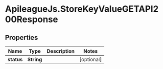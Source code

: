 # ApileagueJs.StoreKeyValueGETAPI200Response

## Properties

Name | Type | Description | Notes
------------ | ------------- | ------------- | -------------
**status** | **String** |  | [optional] 


